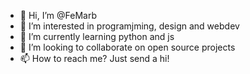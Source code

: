 - 👋 Hi, I’m @FeMarb
- 👀 I’m interested in programjming, design and webdev
- 🌱 I’m currently learning python and js
- 💞️ I’m looking to collaborate on open source projects
- 📫 How to reach me? Just send a hi!

<!---
FeMarb/FeMarb is a ✨ special ✨ repository because its `README.md` (this file) appears on your GitHub profile.
You can click the Preview link to take a look at your changes.
--->
